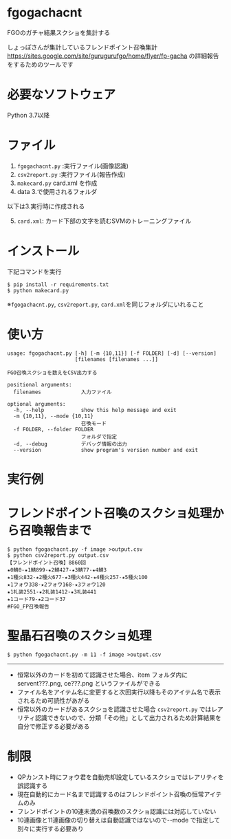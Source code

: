 # fgogachacnt
FGOのガチャ結果スクショを集計する

しょっぽさんが集計しているフレンドポイント召喚集計 https://sites.google.com/site/gurugurufgo/home/flyer/fp-gacha の詳細報告をするためのツールです

# 必要なソフトウェア
Python 3.7以降

# ファイル
1. `fgogachacnt.py` :実行ファイル(画像認識)
2. `csv2report.py` :実行ファイル(報告作成)
3. `makecard.py` card.xml を作成
4. data 3.で使用されるフォルダ

以下は3.実行時に作成される

5. `card.xml`:  カード下部の文字を読むSVMのトレーニングファイル

# インストール
下記コマンドを実行
```
$ pip install -r requirements.txt
$ python makecard.py
```
※`fgogachacnt.py`, `csv2report.py`, `card.xml`を同じフォルダにいれること


# 使い方
```
usage: fgogachacnt.py [-h] [-m {10,11}] [-f FOLDER] [-d] [--version]
                      [filenames [filenames ...]]

FGO召喚スクショを数えをCSV出力する

positional arguments:
  filenames             入力ファイル

optional arguments:
  -h, --help            show this help message and exit
  -m {10,11}, --mode {10,11}
                        召喚モード
  -f FOLDER, --folder FOLDER
                        フォルダで指定
  -d, --debug           デバッグ情報の出力
  --version             show program's version number and exit
```

# 実行例
# フレンドポイント召喚のスクショ処理から召喚報告まで
```
$ python fgogachacnt.py -f image >output.csv
$ python csv2report.py output.csv
【フレンドポイント召喚】8860回
★0鯖0-★1鯖899-★2鯖427-★3鯖77-★4鯖3
★1種火832-★2種火677-★3種火442-★4種火257-★5種火100
★1フォウ338-★2フォウ168-★3フォウ120
★1礼装2551-★2礼装1412-★3礼装441
★1コード79-★2コード37
#FGO_FP召喚報告
```
# 聖晶石召喚のスクショ処理
```
$ python fgogachacnt.py -m 11 -f image >output.csv
```

***
* 恒常以外のカードを初めて認識させた場合、item フォルダ内に servent???.png, ce???.png というファイルができる
* ファイル名をアイテム名に変更すると次回実行以降もそのアイテム名で表示されるため可読性があがる
* 恒常以外のカードがあるスクショを認識させた場合 `csv2report.py` ではレアリティ認識できないので、分類「その他」として出力されるため計算結果を自分で修正する必要がある

# 制限
* QPカンスト時にフォウ君を自動売却設定しているスクショではレアリティを誤認識する
* 現在自動的にカード名まで認識するのはフレンドポイント召喚の恒常アイテムのみ
* フレンドポイントの10連未満の召喚数のスクショ認識には対応していない
* 10連画像と11連画像の切り替えは自動認識ではないので--mode で指定して別々に実行する必要あり
